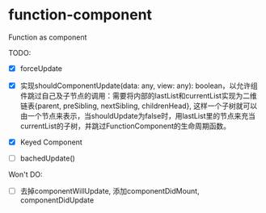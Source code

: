 # function-component
Function as component

TODO:

- [x] forceUpdate
- [x] 实现shouldComponentUpdate(data: any, view: any): boolean，以允许组件跳过自己及子节点的调用：需要将内部的lastList和currentList实现为二维链表{parent, preSibling, nextSibling, childrenHead}, 这样一个子树就可以由一个节点来表示，当shouldUpdate为false时，用lastList里的节点来充当currentList的子树，并跳过FunctionComponent的生命周期函数。
- [x] Keyed Component
- [ ] bachedUpdate()


Won't DO:

- [ ] 去掉componentWillUpdate, 添加componentDidMount, componentDidUpdate

